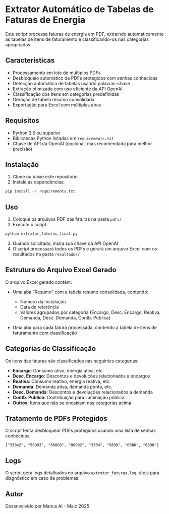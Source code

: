 # Extrator Automático de Tabelas de Faturas de Energia

Este script processa faturas de energia em PDF, extraindo automaticamente as tabelas de itens de faturamento e classificando-os nas categorias apropriadas.

## Características

- Processamento em lote de múltiplos PDFs
- Desbloqueio automático de PDFs protegidos com senhas conhecidas
- Detecção automática de tabelas usando palavras-chave
- Extração otimizada com uso eficiente da API OpenAI
- Classificação dos itens em categorias predefinidas
- Geração de tabela resumo consolidada
- Exportação para Excel com múltiplas abas

## Requisitos

- Python 3.6 ou superior
- Bibliotecas Python listadas em `requirements.txt`
- Chave de API da OpenAI (opcional, mas recomendada para melhor precisão)

## Instalação

1. Clone ou baixe este repositório
2. Instale as dependências:

```bash
pip install -r requirements.txt
```

## Uso

1. Coloque os arquivos PDF das faturas na pasta `pdfs/`
2. Execute o script:

```bash
python extrator_faturas_final.py
```

3. Quando solicitado, insira sua chave da API OpenAI
4. O script processará todos os PDFs e gerará um arquivo Excel com os resultados na pasta `resultados/`

## Estrutura do Arquivo Excel Gerado

O arquivo Excel gerado contém:

- Uma aba "Resumo" com a tabela resumo consolidada, contendo:
  - Número da instalação
  - Data de referência
  - Valores agrupados por categoria (Encargo, Desc. Encargo, Reativa, Demanda, Desc. Demanda, Contb. Publica)

- Uma aba para cada fatura processada, contendo a tabela de itens de faturamento com classificação

## Categorias de Classificação

Os itens das faturas são classificados nas seguintes categorias:

- **Encargo**: Consumo ativo, energia ativa, etc.
- **Desc. Encargo**: Descontos e devoluções relacionados a encargos
- **Reativa**: Consumo reativo, energia reativa, etc.
- **Demanda**: Demanda ativa, demanda ponta, etc.
- **Desc. Demanda**: Descontos e devoluções relacionados a demanda
- **Contb. Publica**: Contribuição para iluminação pública
- **Outros**: Itens que não se encaixam nas categorias acima

## Tratamento de PDFs Protegidos

O script tenta desbloquear PDFs protegidos usando uma lista de senhas conhecidas:
```
["33042", "56993", "60869", "08902", "3304", "5699", "6086", "0890"]
```

## Logs

O script gera logs detalhados no arquivo `extrator_faturas.log`, úteis para diagnóstico em caso de problemas.

## Autor

Desenvolvido por Manus AI - Maio 2025
